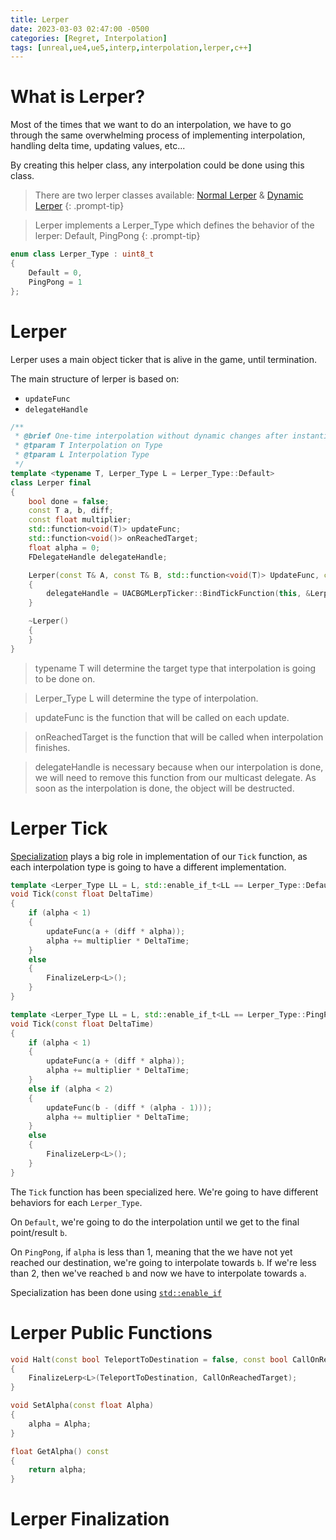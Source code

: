 ```yaml
---
title: Lerper
date: 2023-03-03 02:47:00 -0500
categories: [Regret, Interpolation]
tags: [unreal,ue4,ue5,interp,interpolation,lerper,c++]
---
```


# What is Lerper?

Most of the times that we want to do an interpolation, we have to go through the same overwhelming process of implementing interpolation, handling delta time, updating values, etc...

By creating this helper class, any interpolation could be done using this class.

> There are two lerper classes available:
[Normal Lerper](#lerper) & [Dynamic Lerper](../dynamiclerper)
{: .prompt-tip}

> Lerper implements a Lerper_Type which defines the behavior of the lerper: Default, PingPong
{: .prompt-tip}

``` cpp
enum class Lerper_Type : uint8_t
{
	Default = 0,
	PingPong = 1
};
```

# Lerper
Lerper uses a main object ticker that is alive in the game, until termination.

The main structure of lerper is based on:
* `updateFunc`
* `delegateHandle`

``` cpp
/**
 * @brief One-time interpolation without dynamic changes after instantiation with self-handled destruction
 * @tparam T Interpolation on Type
 * @tparam L Interpolation Type
 */
template <typename T, Lerper_Type L = Lerper_Type::Default>
class Lerper final
{
	bool done = false;
	const T a, b, diff;
	const float multiplier;
	std::function<void(T)> updateFunc;
	std::function<void()> onReachedTarget;
	float alpha = 0;
	FDelegateHandle delegateHandle;

	Lerper(const T& A, const T& B, std::function<void(T)> UpdateFunc, const float Multiplier, std::function<void()> OnReachedTarget = nullptr) : a(A), b(B), diff(B - A), multiplier(Multiplier), updateFunc(UpdateFunc), onReachedTarget(OnReachedTarget)
	{
		delegateHandle = UACBGMLerpTicker::BindTickFunction(this, &Lerper::Tick);
	}

	~Lerper()
	{
	}
}
```

> typename T will determine the target type that interpolation is going to be done on.

> Lerper_Type L will determine the type of interpolation.

> updateFunc is the function that will be called on each update.

> onReachedTarget is the function that will be called when interpolation finishes.

> delegateHandle is necessary because when our interpolation is done, we will need to remove this function from our multicast delegate. As soon as the interpolation is done, the object will be destructed.

# Lerper Tick

[Specialization](https://en.cppreference.com/w/cpp/language/template_specialization) plays a big role in implementation of our `Tick` function, as each interpolation type is going to have a different implementation.

``` cpp
template <Lerper_Type LL = L, std::enable_if_t<LL == Lerper_Type::Default, bool> = false>
void Tick(const float DeltaTime)
{
	if (alpha < 1)
	{
		updateFunc(a + (diff * alpha));
		alpha += multiplier * DeltaTime;
	}
	else
	{
		FinalizeLerp<L>();
	}
}

template <Lerper_Type LL = L, std::enable_if_t<LL == Lerper_Type::PingPong, bool> = false>
void Tick(const float DeltaTime)
{
	if (alpha < 1)
	{
		updateFunc(a + (diff * alpha));
		alpha += multiplier * DeltaTime;
	}
	else if (alpha < 2)
	{
		updateFunc(b - (diff * (alpha - 1)));
		alpha += multiplier * DeltaTime;
	}
	else
	{
		FinalizeLerp<L>();
	}
}
```

The `Tick` function has been specialized here. We're going to have different behaviors for each `Lerper_Type`.

On `Default`, we're going to do the interpolation until we get to the final point/result `b`.

On `PingPong`, if `alpha` is less than 1, meaning that the we have not yet reached our destination, we're going to interpolate towards `b`. If we're less than 2, then we've reached `b` and now we have to interpolate towards `a`.

Specialization has been done using [`std::enable_if`](https://en.cppreference.com/w/cpp/types/enable_if)

# Lerper Public Functions

``` cpp
void Halt(const bool TeleportToDestination = false, const bool CallOnReachedTarget = false)
{
	FinalizeLerp<L>(TeleportToDestination, CallOnReachedTarget);
}

void SetAlpha(const float Alpha)
{
	alpha = Alpha;
}

float GetAlpha() const
{
	return alpha;
}
```

# Lerper Finalization